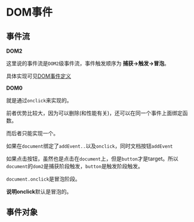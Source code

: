 # DOM事件

## 事件流

**DOM2**

这里说的事件流是`DOM2`级事件流，事件触发顺序为 **捕获->触发->冒泡**。

具体实现可见[DOM事件定义]()

**DOM0**

就是通过`onclick`来实现的。

前者优势比较大，因为可以删除(和性能有关)，还可以在同一个事件上面绑定函数。

而后者只能实现一个。

如果在`document`绑定了`addEvent..`以及`onclick`，同时文档按钮`addEvent`

如果点击按钮，虽然也是点击在`document`上，但是`button`才是target。所以`document`的`dom2`是捕获阶段触发，`button`是触发阶段触发。

`document.onclick`是冒泡阶段。

**说明onclick**默认是冒泡的。

## 事件对象


